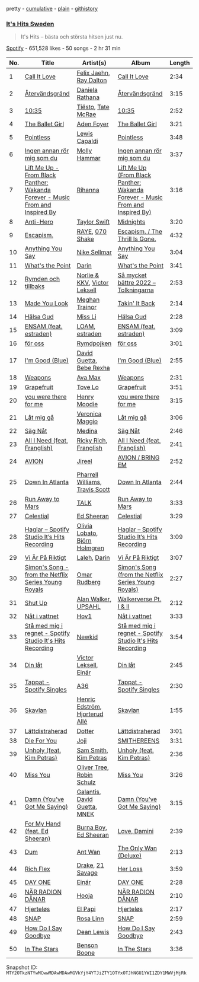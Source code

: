pretty - [cumulative](/playlists/cumulative/37i9dQZF1DWTMYgB8TqtmR.md) - [plain](/playlists/plain/37i9dQZF1DWTMYgB8TqtmR) - [githistory](https://github.githistory.xyz/mackorone/spotify-playlist-archive/blob/main/playlists/plain/37i9dQZF1DWTMYgB8TqtmR)

### [It's Hits Sweden](https://open.spotify.com/playlist/37i9dQZF1DWTMYgB8TqtmR)

> It's Hits – bästa och största hitsen just nu.

[Spotify](https://open.spotify.com/user/spotify) - 651,528 likes - 50 songs - 2 hr 31 min

| No. | Title | Artist(s) | Album | Length |
|---|---|---|---|---|
| 1 | [Call It Love](https://open.spotify.com/track/5YdnOm5990Kfq1Jodws98B) | [Felix Jaehn](https://open.spotify.com/artist/4bL2B6hmLlMWnUEZnorEtG), [Ray Dalton](https://open.spotify.com/artist/4e0nWw2r4BoQSKPQ2zpU13) | [Call It Love](https://open.spotify.com/album/5c3YGhnf058Op4YviM73wn) | 2:34 |
| 2 | [Återvändsgränd](https://open.spotify.com/track/3y6qyXYv3C0BaYehuAQTLv) | [Daniela Rathana](https://open.spotify.com/artist/5U2TzkbKD84n8gHhZtL3Ui) | [Återvändsgränd](https://open.spotify.com/album/0HcXNRFN67R6c7uFKLSQxA) | 3:15 |
| 3 | [10:35](https://open.spotify.com/track/6BePGk3eCan4FqaW2X8Qy3) | [Tiësto](https://open.spotify.com/artist/2o5jDhtHVPhrJdv3cEQ99Z), [Tate McRae](https://open.spotify.com/artist/45dkTj5sMRSjrmBSBeiHym) | [10:35](https://open.spotify.com/album/77wWx9sOCJiy0wcn0P44NO) | 2:52 |
| 4 | [The Ballet Girl](https://open.spotify.com/track/1yVBxI8TaIL86Rrmah83fd) | [Aden Foyer](https://open.spotify.com/artist/54NKhABnyGAvbek0n63TAu) | [The Ballet Girl](https://open.spotify.com/album/3YMpocogsCi7WkfwvcVL4I) | 3:21 |
| 5 | [Pointless](https://open.spotify.com/track/4JBiO7wRnE6ueszEUpo347) | [Lewis Capaldi](https://open.spotify.com/artist/4GNC7GD6oZMSxPGyXy4MNB) | [Pointless](https://open.spotify.com/album/7DA9v7969Er1YXEb0z41E7) | 3:48 |
| 6 | [Ingen annan rör mig som du](https://open.spotify.com/track/6D434uIe6ssDPXbCx9O9Bn) | [Molly Hammar](https://open.spotify.com/artist/4mh3iy6yf2oZYSiy2fdccM) | [Ingen annan rör mig som du](https://open.spotify.com/album/6HUWcyVUOcdPTMcqvmX02a) | 3:37 |
| 7 | [Lift Me Up \- From Black Panther: Wakanda Forever \- Music From and Inspired By](https://open.spotify.com/track/35ovElsgyAtQwYPYnZJECg) | [Rihanna](https://open.spotify.com/artist/5pKCCKE2ajJHZ9KAiaK11H) | [Lift Me Up \(From Black Panther: Wakanda Forever \- Music From and Inspired By\)](https://open.spotify.com/album/3Zzv75PyROH6AMeXN1Yr1h) | 3:16 |
| 8 | [Anti\-Hero](https://open.spotify.com/track/0V3wPSX9ygBnCm8psDIegu) | [Taylor Swift](https://open.spotify.com/artist/06HL4z0CvFAxyc27GXpf02) | [Midnights](https://open.spotify.com/album/151w1FgRZfnKZA9FEcg9Z3) | 3:20 |
| 9 | [Escapism.](https://open.spotify.com/track/5Z2MiIZ5I3jJvvmeWMLbOQ) | [RAYE](https://open.spotify.com/artist/5KKpBU5eC2tJDzf0wmlRp2), [070 Shake](https://open.spotify.com/artist/12Zk1DFhCbHY6v3xep2ZjI) | [Escapism\. / The Thrill Is Gone.](https://open.spotify.com/album/3omkMn8vbTKOebb9ABbqyb) | 4:32 |
| 10 | [Anything You Say](https://open.spotify.com/track/0QybIH9tGbiqh6I2pZsb9b) | [Nike Sellmar](https://open.spotify.com/artist/61drgErIKJq61Lbqdd62GP) | [Anything You Say](https://open.spotify.com/album/3LJS13iiVWy31x8WhEumNA) | 3:04 |
| 11 | [What's the Point](https://open.spotify.com/track/1Cuthw0weFlC2xFEq0Pdlc) | [Darin](https://open.spotify.com/artist/1rKFeRryEci6cxNkdvHzNr) | [What's the Point](https://open.spotify.com/album/3hx0O19NU7TD8eAzg48v34) | 3:41 |
| 12 | [Rymden och tillbaks](https://open.spotify.com/track/37CgRnlN3p5eeIv9ZLKBw5) | [Norlie & KKV](https://open.spotify.com/artist/2u8P7EawurNYoIzRtr5Knk), [Victor Leksell](https://open.spotify.com/artist/6RJXSfbIkEMoCJ8GAg2dVO) | [Så mycket bättre 2022 – Tolkningarna](https://open.spotify.com/album/6CxfNDPEZUluQdfnB5CTon) | 2:53 |
| 13 | [Made You Look](https://open.spotify.com/track/0QHEIqNKsMoOY5urbzN48u) | [Meghan Trainor](https://open.spotify.com/artist/6JL8zeS1NmiOftqZTRgdTz) | [Takin' It Back](https://open.spotify.com/album/4LVa9bljQRvLYpWr8qyaXs) | 2:14 |
| 14 | [Hälsa Gud](https://open.spotify.com/track/5g9gZGiXlk747pESQzmmRT) | [Miss Li](https://open.spotify.com/artist/04HqRx07Bv9gh7rsrMTqs7) | [Hälsa Gud](https://open.spotify.com/album/1fLQJR0wlVYgRmJaDdd2w4) | 2:28 |
| 15 | [ENSAM \(feat\. estraden\)](https://open.spotify.com/track/7EN8ZT8lGdXH58ulXwW94R) | [LOAM](https://open.spotify.com/artist/6yAKbgaSH283c7eAZVgk3P), [estraden](https://open.spotify.com/artist/2Osj5g9VkHReOlZgfoEQao) | [ENSAM \(feat\. estraden\)](https://open.spotify.com/album/3YA5YC5q8EbR4fiHlPiOQ5) | 3:09 |
| 16 | [för oss](https://open.spotify.com/track/1sxW6Pauxd9qCXrXOli0Xu) | [Rymdpojken](https://open.spotify.com/artist/6EgpIGGBsDihJL6JucBT17) | [för oss](https://open.spotify.com/album/2hgV0AVu9hB4smSue0gPoV) | 3:01 |
| 17 | [I'm Good \(Blue\)](https://open.spotify.com/track/4uUG5RXrOk84mYEfFvj3cK) | [David Guetta](https://open.spotify.com/artist/1Cs0zKBU1kc0i8ypK3B9ai), [Bebe Rexha](https://open.spotify.com/artist/64M6ah0SkkRsnPGtGiRAbb) | [I'm Good \(Blue\)](https://open.spotify.com/album/7M842DMhYVALrXsw3ty7B3) | 2:55 |
| 18 | [Weapons](https://open.spotify.com/track/21JOYA45JFkrOjqNwI6g8E) | [Ava Max](https://open.spotify.com/artist/4npEfmQ6YuiwW1GpUmaq3F) | [Weapons](https://open.spotify.com/album/2tjMJuZqFVUqHrvXTkhZzO) | 2:31 |
| 19 | [Grapefruit](https://open.spotify.com/track/35seOt4wMvu7gWzYFwqNGh) | [Tove Lo](https://open.spotify.com/artist/4NHQUGzhtTLFvgF5SZesLK) | [Grapefruit](https://open.spotify.com/album/2LndkOOunBNk2DKJ7ajq6X) | 3:51 |
| 20 | [you were there for me](https://open.spotify.com/track/0C3shWEOObGT5IxApC7Mkg) | [Henry Moodie](https://open.spotify.com/artist/7hr9W3IjXcm3UlLY7guLk5) | [you were there for me](https://open.spotify.com/album/1UIQIGA87GXO6Or60s73cV) | 3:15 |
| 21 | [Låt mig gå](https://open.spotify.com/track/4tlGcxLzdWUxrabEPpflvC) | [Veronica Maggio](https://open.spotify.com/artist/2OIWxN9xUhgUHkeUCWCaNs) | [Låt mig gå](https://open.spotify.com/album/4fU7tWWq6MAiOq5g7RDqAn) | 3:06 |
| 22 | [Säg Nåt](https://open.spotify.com/track/4d6T28FYS3J9abyazo8EQT) | [Medina](https://open.spotify.com/artist/3HbP7OfT7PCV0BrR0ReUkC) | [Säg Nåt](https://open.spotify.com/album/7pm6ZggG5vTiwMZ4VcXWiY) | 2:46 |
| 23 | [All I Need \(feat\. Franglish\)](https://open.spotify.com/track/1ECZn7GZ0jO3ZI4i2juzpU) | [Ricky Rich](https://open.spotify.com/artist/1gm1katIowFM22Ldqcw6DK), [Franglish](https://open.spotify.com/artist/4uJNQGa3L2frXDxwgouTIw) | [All I Need \(feat\. Franglish\)](https://open.spotify.com/album/0ed4blzp0BbBtJLq0XugJ7) | 2:41 |
| 24 | [AVION](https://open.spotify.com/track/1krKlD8QXqmcWiLxfwgK26) | [Jireel](https://open.spotify.com/artist/2EWsHDexsSInArfFkhA2i6) | [AVION / BRING EM](https://open.spotify.com/album/5qAJzq0G49ZWOvWQPJeh6Z) | 2:52 |
| 25 | [Down In Atlanta](https://open.spotify.com/track/5unjCay0kUjuej5ebn4nS4) | [Pharrell Williams](https://open.spotify.com/artist/2RdwBSPQiwcmiDo9kixcl8), [Travis Scott](https://open.spotify.com/artist/0Y5tJX1MQlPlqiwlOH1tJY) | [Down In Atlanta](https://open.spotify.com/album/3SxiMoJROq0kvfbQtd75xp) | 2:44 |
| 26 | [Run Away to Mars](https://open.spotify.com/track/6G1Mz5yMgn0ydOlIvTrZ65) | [TALK](https://open.spotify.com/artist/6mx5dgNlLjrDDMyFsgrW87) | [Run Away to Mars](https://open.spotify.com/album/4ks1Xkpt67UXbJamJFZ8et) | 3:33 |
| 27 | [Celestial](https://open.spotify.com/track/4zrKN5Sv8JS5mqnbVcsul7) | [Ed Sheeran](https://open.spotify.com/artist/6eUKZXaKkcviH0Ku9w2n3V) | [Celestial](https://open.spotify.com/album/2W5VVBPNkGAduaArE4sX29) | 3:29 |
| 28 | [Haglar – Spotify Studio It’s Hits Recording](https://open.spotify.com/track/5yoafZ4sNIlX4BuQwlKQCX) | [Olivia Lobato](https://open.spotify.com/artist/6ZvwUYAvbACmP7YTavyVV0), [Björn Holmgren](https://open.spotify.com/artist/4bVT7xfHUEirpqkTXE3Z7F) | [Haglar – Spotify Studio It’s Hits Recording](https://open.spotify.com/album/5r7W2jDIx805Fhx5ahwFUr) | 3:09 |
| 29 | [Vi Är På Riktigt](https://open.spotify.com/track/6ts0bxk9N8qiVA7UhhFOJY) | [Laleh](https://open.spotify.com/artist/62QZPjYQMoo5g56FP9Webq), [Darin](https://open.spotify.com/artist/1rKFeRryEci6cxNkdvHzNr) | [Vi Är På Riktigt](https://open.spotify.com/album/0Hnf8kDD21NgAUhqOwAXnK) | 3:07 |
| 30 | [Simon's Song \- from the Netflix Series Young Royals](https://open.spotify.com/track/0cEjzw52873lbcxhgjXNGl) | [Omar Rudberg](https://open.spotify.com/artist/6uRXUjochRDA9d5Sq2tZZd) | [Simon's Song \(from the Netflix Series Young Royals\)](https://open.spotify.com/album/2Vw1hsZFTihZd6sPhSedUY) | 2:27 |
| 31 | [Shut Up](https://open.spotify.com/track/1hf9Wu2l0XIgAcTZLSAUJe) | [Alan Walker](https://open.spotify.com/artist/7vk5e3vY1uw9plTHJAMwjN), [UPSAHL](https://open.spotify.com/artist/1294QqYm1VuxxjRiL9M0h9) | [Walkerverse Pt\. I & II](https://open.spotify.com/album/6kbiBMllsbGVYMAy8YJKs9) | 2:12 |
| 32 | [Nåt i vattnet](https://open.spotify.com/track/7dIHE7NhkIDUAKDPOtjLGa) | [Hov1](https://open.spotify.com/artist/68dW5BU6sdVNf099EylxEt) | [Nåt i vattnet](https://open.spotify.com/album/72WBW12AGDPNKsPfV0lOL6) | 3:33 |
| 33 | [Stå med mig i regnet \- Spotify Studio It's Hits Recording](https://open.spotify.com/track/5TFJLlEljmmlxS3s58oQN8) | [Newkid](https://open.spotify.com/artist/5wXRHaEx8AvtUv0gyZHGf6) | [Stå med mig i regnet \- Spotify Studio It's Hits Recording](https://open.spotify.com/album/3pcUoFcxYue6mWBKPFr3c0) | 3:54 |
| 34 | [Din låt](https://open.spotify.com/track/3xPsqMJQNM14OrawTBiK4G) | [Victor Leksell](https://open.spotify.com/artist/6RJXSfbIkEMoCJ8GAg2dVO), [Einár](https://open.spotify.com/artist/0kKygNaCQjqVLrImIftRDJ) | [Din låt](https://open.spotify.com/album/02kiu1rc2gbB4gAEtPWqi7) | 2:45 |
| 35 | [Tappat \- Spotify Singles](https://open.spotify.com/track/1fzi4hh7nlMpKbT2EZl3a0) | [A36](https://open.spotify.com/artist/4QcudLddRQCbX8wrs6i2Gt) | [Tappat \- Spotify Singles](https://open.spotify.com/album/5ddfOPbWay0ySvKXt3niGW) | 2:30 |
| 36 | [Skavlan](https://open.spotify.com/track/0151EmrxYjXr8efKgGCfWU) | [Henric Edström](https://open.spotify.com/artist/0yn7SRwZcgP2uYeRTAbfhA), [Hjorterud Allé](https://open.spotify.com/artist/1bimLJXbk003FxHablh4b7) | [Skavlan](https://open.spotify.com/album/4xryg6PtDFQdS1AoNG8G8b) | 1:55 |
| 37 | [Lättdistraherad](https://open.spotify.com/track/6CXc1Q9IBBxfOQVQCYBMhk) | [Dotter](https://open.spotify.com/artist/5CPsScBTPYY11Lv4Eb7k4t) | [Lättdistraherad](https://open.spotify.com/album/6JSgAWoN9pLS9Jn6O4NiXX) | 3:01 |
| 38 | [Die For You](https://open.spotify.com/track/26hOm7dTtBi0TdpDGl141t) | [Joji](https://open.spotify.com/artist/3MZsBdqDrRTJihTHQrO6Dq) | [SMITHEREENS](https://open.spotify.com/album/2hEnymoejldpuxSdTnkard) | 3:31 |
| 39 | [Unholy \(feat\. Kim Petras\)](https://open.spotify.com/track/3nqQXoyQOWXiESFLlDF1hG) | [Sam Smith](https://open.spotify.com/artist/2wY79sveU1sp5g7SokKOiI), [Kim Petras](https://open.spotify.com/artist/3Xt3RrJMFv5SZkCfUE8C1J) | [Unholy \(feat\. Kim Petras\)](https://open.spotify.com/album/0gX9tkL5njRax8ymWcXARi) | 2:36 |
| 40 | [Miss You](https://open.spotify.com/track/73vIOb4Q7YN6HeJTbscRx5) | [Oliver Tree](https://open.spotify.com/artist/6TLwD7HPWuiOzvXEa3oCNe), [Robin Schulz](https://open.spotify.com/artist/3t5xRXzsuZmMDkQzgOX35S) | [Miss You](https://open.spotify.com/album/32G4vFNwLJQjpzkOoGEUUo) | 3:26 |
| 41 | [Damn \(You’ve Got Me Saying\)](https://open.spotify.com/track/5RVjB86R02f47lCZSPFOzj) | [Galantis](https://open.spotify.com/artist/4sTQVOfp9vEMCemLw50sbu), [David Guetta](https://open.spotify.com/artist/1Cs0zKBU1kc0i8ypK3B9ai), [MNEK](https://open.spotify.com/artist/7uMh23xWiuR7zsNkuNcm2G) | [Damn \(You’ve Got Me Saying\)](https://open.spotify.com/album/53i5TggV9rLa7XBaDbD8Hp) | 3:15 |
| 42 | [For My Hand \(feat\. Ed Sheeran\)](https://open.spotify.com/track/0HaRLPnr887lcQM2YQzkff) | [Burna Boy](https://open.spotify.com/artist/3wcj11K77LjEY1PkEazffa), [Ed Sheeran](https://open.spotify.com/artist/6eUKZXaKkcviH0Ku9w2n3V) | [Love, Damini](https://open.spotify.com/album/6kgDkAupBVRSqbJPUaTJwQ) | 2:39 |
| 43 | [Dum](https://open.spotify.com/track/1PcFYA0p9UxvQkLe18s8gz) | [Ant Wan](https://open.spotify.com/artist/51TXQniEQkYh89tfLjiuSy) | [The Only Wan \(Deluxe\)](https://open.spotify.com/album/5nVKmygMgRj6Uw1fGUF6Rt) | 2:13 |
| 44 | [Rich Flex](https://open.spotify.com/track/1bDbXMyjaUIooNwFE9wn0N) | [Drake](https://open.spotify.com/artist/3TVXtAsR1Inumwj472S9r4), [21 Savage](https://open.spotify.com/artist/1URnnhqYAYcrqrcwql10ft) | [Her Loss](https://open.spotify.com/album/5MS3MvWHJ3lOZPLiMxzOU6) | 3:59 |
| 45 | [DAY ONE](https://open.spotify.com/track/3zLBP4HtaSYRA4NcAqS3Jo) | [Einár](https://open.spotify.com/artist/0kKygNaCQjqVLrImIftRDJ) | [DAY ONE](https://open.spotify.com/album/38IlhNRha2DeYsQ22nwWxj) | 2:28 |
| 46 | [NÄR RADION DÅNAR](https://open.spotify.com/track/0c0Zlpn6fXtnz1XuASZdw1) | [Hooja](https://open.spotify.com/artist/054fVwphDX8QB8Pm7IjRcL) | [NÄR RADION DÅNAR](https://open.spotify.com/album/3iNQ1aeeaDLNfZTqvtmnIO) | 2:10 |
| 47 | [Hjerteløs](https://open.spotify.com/track/5PzratDTUf07VyMKrGGxz3) | [El Papi](https://open.spotify.com/artist/54CixfaGAPcjkP7Dx5PjvV) | [Hjerteløs](https://open.spotify.com/album/14EKNiLzDMZicYko6DBUFV) | 2:17 |
| 48 | [SNAP](https://open.spotify.com/track/76OGwb5RA9h4FxQPT33ekc) | [Rosa Linn](https://open.spotify.com/artist/46xBNx0j6cwY6sD9LgMTm1) | [SNAP](https://open.spotify.com/album/4fb1QzgTJpTk9TBjFzjmlR) | 2:59 |
| 49 | [How Do I Say Goodbye](https://open.spotify.com/track/5hnGrTBaEsdukpDF6aZg8a) | [Dean Lewis](https://open.spotify.com/artist/3QSQFmccmX81fWCUSPTS7y) | [How Do I Say Goodbye](https://open.spotify.com/album/3cptxwPFf3Ioj7I3AVX3mp) | 2:43 |
| 50 | [In The Stars](https://open.spotify.com/track/1ei3hzQmrgealgRKFxIcWn) | [Benson Boone](https://open.spotify.com/artist/22wbnEMDvgVIAGdFeek6ET) | [In The Stars](https://open.spotify.com/album/6dSmXsyGAnFtq048IFhiYd) | 3:36 |

Snapshot ID: `MTY2OTkzNTYwMCwwMDAwMDAwMGVkYjY4YTJiZTY1OTYxOTJhNGU1YWI1ZDY1MWVjMjRk`

